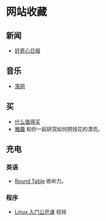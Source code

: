 # 网站收藏
## 新闻
* [好奇心日报](http://www.qdaily.com/)

## 音乐
* [落网](http://www.luoo.net/)

## 买
* [什么值得买](http://news.smzdm.com/)
* [雅趣](http://whyenjoy.com/) 和你一起研究如何把钱花的漂亮。


## 充电
### 英语
* [Round Table](http://english.cri.cn/4926/more/11680/more11680.htm) 练听力。

### 程序
* [Linux 入门公开课](https://ftp.ustclug.org/course/) 视频